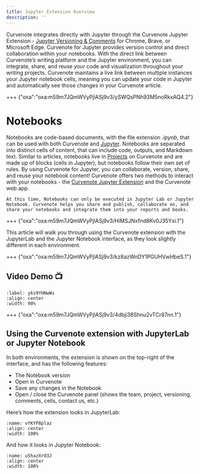 ```yaml
---
title: Jupyter Extension Overview
description: ''
---
```


Curvenote integrates directly with Jupyter through the Curvenote Jupyter Extension - [Jupyter Versioning & Comments](https://chrome.google.com/webstore/detail/jupyter-versioning-commen/egkbkefajoeehbmjgelpmdnpgnleknka) for Chrome, Brave, or Microsoft Edge. Curvenote for Jupyter provides version control and direct collaboration within your notebooks. With the direct link between Curvenote’s writing platform and the Jupyter environment, you can integrate, share, and reuse your code and visualization throughout your writing projects. Curvenote maintains a live link between multiple instances your Jupyter notebook cells, meaning you can update your code in Jupyter and automatically see those changes in your Curvenote article.

+++ {"oxa":"oxa:m59m7JQmWVyPjlASj9v3/ySWQsPNh93M5noRkxAQ4.2"}

# Notebooks

Notebooks are code-based documents, with the file extension _.ipynb_, that can be used with both Curvenote and [Jupyter](https://jupyter.org/). Notebooks are separated into distinct cells of content, that can include code, outputs, and Markdown text. Similar to articles, notebooks live in [Projects](oxa:MshxlXndaLsk3WbJ0ZGy/RjYgi06EXDbVMPcbOLxL 'Projects') on Curvenote and are made up of blocks (cells in Jupyter), but notebooks follow their own set of rules. By using Curvenote for Jupyter, you can collaborate, version, share, and reuse your notebook content! Curvenote offers two methods to interact with your notebooks - the [Curvenote Jupyter Extension](oxa:MshxlXndaLsk3WbJ0ZGy/xnBy2RBPDIocOLmHxNOB 'Curvenote Jupyter Extension') and the Curvenote web app.

```{important}
At this time, Notebooks can only be executed in Jupyter Lab or Jupyter Notebook. Curvenote helps you share and publish, collaborate on, and share your notebooks and integrate them into your reports and books.

```

+++ {"oxa":"oxa:m59m7JQmWVyPjlASj9v3/HiMSJNxfnd8Kv0J35Yxi.1"}

This article will walk you through using the Curvenote extension with the JupyterLab and the Jupyter Notebook interface, as they look slightly different in each environment.

+++ {"oxa":"oxa:m59m7JQmWVyPjlASj9v3/kz8azWnDY1PGUHVwHbeS.1"}

## Video Demo 📺

```{iframe} https://www.loom.com/embed/4e1e4150ef7a4a40ad31ebbe541a2f18
:label: yks9YHNwWs
:align: center
:width: 90%
```

+++ {"oxa":"oxa:m59m7JQmWVyPjlASj9v3/4dbji38Shnu2vTCr87nn.1"}

## Using the Curvenote extension with JupyterLab or Jupyter Notebook

In both environments, the extension is shown on the top-right of the interface, and has the following features:

- The Notebook version
- Open in Curvenote
- Save any changes in the Notebook
- Open / close the Curvenote panel (shows the team, project, versioning, comments, cells, contact us, etc.)

Here’s how the extension looks in JupyterLab:

```{figure} images/m59m7JQmWVyPjlASj9v3-NCVsOSsZQQSvqUtMeYAR-v1.png
:name: vYKYP8plaz
:align: center
:width: 100%
```

And how it looks in Jupyter Notebook:

```{figure} images/m59m7JQmWVyPjlASj9v3-iTHC9kpBGPutIaVG91zM-v1.png
:name: u5hazXrO3J
:align: center
:width: 100%
```

